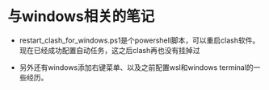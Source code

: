 # 与windows相关的笔记

- restart_clash_for_windows.ps1是个powershell脚本，可以重启clash软件。现在已经成功配置自动任务，这之后clash再也没有挂掉过

- 另外还有windows添加右键菜单、以及之前配置wsl和windows terminal的一些经历。

